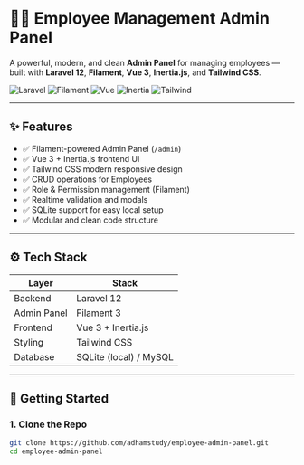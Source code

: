 # 🧑‍💼 Employee Management Admin Panel

A powerful, modern, and clean **Admin Panel** for managing employees — built with **Laravel 12**, **Filament**, **Vue 3**, **Inertia.js**, and **Tailwind CSS**.

![Laravel](https://img.shields.io/badge/Laravel-12-red?style=for-the-badge&logo=laravel)
![Filament](https://img.shields.io/badge/Filament-Admin-blueviolet?style=for-the-badge&logo=laravel)
![Vue](https://img.shields.io/badge/Vue-3-green?style=for-the-badge&logo=vue.js)
![Inertia](https://img.shields.io/badge/Inertia.js-Fullstack-blue?style=for-the-badge&logo=inertia)
![Tailwind](https://img.shields.io/badge/Tailwind-CSS-38B2AC?style=for-the-badge&logo=tailwind-css)

---

## ✨ Features

- ✅ Filament-powered Admin Panel (`/admin`)
- ✅ Vue 3 + Inertia.js frontend UI
- ✅ Tailwind CSS modern responsive design
- ✅ CRUD operations for Employees
- ✅ Role & Permission management (Filament)
- ✅ Realtime validation and modals
- ✅ SQLite support for easy local setup
- ✅ Modular and clean code structure

---

## ⚙️ Tech Stack

| Layer       | Stack                      |
|-------------|----------------------------|
| Backend     | Laravel 12                 |
| Admin Panel | Filament 3                 |
| Frontend    | Vue 3 + Inertia.js         |
| Styling     | Tailwind CSS               |
| Database    | SQLite (local) / MySQL     |

---

## 🚀 Getting Started

### 1. Clone the Repo

```bash
git clone https://github.com/adhamstudy/employee-admin-panel.git
cd employee-admin-panel
